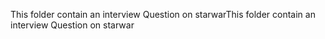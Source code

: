 This folder contain an interview Question on starwarThis folder contain an interview Question on starwar
